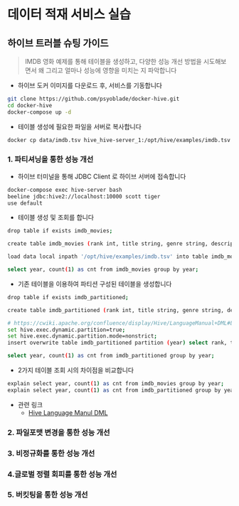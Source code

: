 # 데이터 적재 서비스 실습


## 하이브 트러블 슈팅 가이드
> IMDB 영화 예제를 통해 테이블을 생성하고, 다양한 성능 개선 방법을 시도해보면서 왜 그리고 얼마나 성능에 영향을 미치는 지 파악합니다

* 하이브 도커 이미지를 다운로드 후, 서비스를 기동합니다
```bash
git clone https://github.com/psyoblade/docker-hive.git
cd docker-hive
docker-compose up -d
```
* 테이블 생성에 필요한 파일을 서버로 복사합니다
```bash
docker cp data/imdb.tsv hive_hive-server_1:/opt/hive/examples/imdb.tsv
```

### 1. 파티셔닝을 통한 성능 개선
* 하이브 터미널을 통해 JDBC Client 로 하이브 서버에 접속합니다
```bash
docker-compose exec hive-server bash
beeline jdbc:hive2://localhost:10000 scott tiger
use default
```
* 테이블 생성 및 조회를 합니다 
```bash
drop table if exists imdb_movies;

create table imdb_movies (rank int, title string, genre string, description string, director string, actors string, year string, runtime int, rating string, votes int, revenue string, metascore int) row format delimited fields terminated by '\t';

load data local inpath '/opt/hive/examples/imdb.tsv' into table imdb_movies;

select year, count(1) as cnt from imdb_movies group by year;
```
* 기존 테이블을 이용하여 파티션 구성된 테이블을 생성합니다
```bash
drop table if exists imdb_partitioned;

create table imdb_partitioned (rank int, title string, genre string, description string, director string, actors string, runtime int, rating string, votes int, revenue string, metascore int) partitioned by (year string) row format delimited fields terminated by '\t';

# https://cwiki.apache.org/confluence/display/Hive/LanguageManual+DML#LanguageManualDML-DynamicPartitionInserts : 다이나믹 파티션은 마지막 SELECT 절 컬럼을 사용합니다
set hive.exec.dynamic.partition=true;
set hive.exec.dynamic.partition.mode=nonstrict;
insert overwrite table imdb_partitioned partition (year) select rank, title, genre, description, director, actors, runtime, rating, votes, revenue, metascore, year from imdb_movies;

select year, count(1) as cnt from imdb_partitioned group by year;
```
* 2가지 테이블 조회 시의 차이점을 비교합니다
```bash
explain select year, count(1) as cnt from imdb_movies group by year;
explain select year, count(1) as cnt from imdb_partitioned group by year;
```
* 관련 링크
  * [Hive Language Manul DML](https://cwiki.apache.org/confluence/display/Hive/LanguageManual+DML#LanguageManualDML-DynamicPartitionInserts)


### 2. 파일포맷 변경을 통한 성능 개선

### 3. 비정규화를 통한 성능 개선

### 4.글로벌 정렬 회피를 통한 성능 개선

### 5. 버킷팅을 통한 성능 개선




